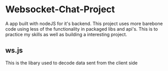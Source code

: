 # Websocket-Chat-Project
A app built with nodeJS for it's backend. This project uses more barebone code using less of the functionality in packaged libs and api's. This is to practice my skills as well as building a interesting project.

## ws.js
This is the libary used to decode data sent from the client side
